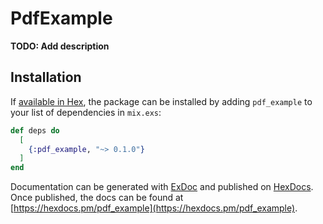 # PdfExample

**TODO: Add description**

## Installation

If [available in Hex](https://hex.pm/docs/publish), the package can be installed
by adding `pdf_example` to your list of dependencies in `mix.exs`:

```elixir
def deps do
  [
    {:pdf_example, "~> 0.1.0"}
  ]
end
```

Documentation can be generated with [ExDoc](https://github.com/elixir-lang/ex_doc)
and published on [HexDocs](https://hexdocs.pm). Once published, the docs can
be found at [https://hexdocs.pm/pdf_example](https://hexdocs.pm/pdf_example).

